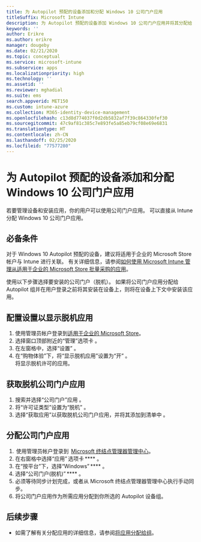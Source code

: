 ```yaml
---
title: 为 Autopilot 预配的设备添加和分配 Windows 10 公司门户应用
titleSuffix: Microsoft Intune
description: 为 Autopilot 预配的设备添加 Windows 10 公司门户应用并将其分配给 Intune。
keywords: ''
author: Erikre
ms.author: erikre
manager: dougeby
ms.date: 02/21/2020
ms.topic: conceptual
ms.service: microsoft-intune
ms.subservice: apps
ms.localizationpriority: high
ms.technology: ''
ms.assetid: ''
ms.reviewer: mghadial
ms.suite: ems
search.appverid: MET150
ms.custom: intune-azure
ms.collection: M365-identity-device-management
ms.openlocfilehash: c13d8d774037f0d2db5832af7f39c864330fef30
ms.sourcegitcommit: 47c9af81c385c7e893fe5a85eb79cf08e69e6831
ms.translationtype: HT
ms.contentlocale: zh-CN
ms.lasthandoff: 02/25/2020
ms.locfileid: "77577280"
---
```

# <a name="add-and-assign-the-windows-10-company-portal-app-for-autopilot-provisioned-devices"></a>为 Autopilot 预配的设备添加和分配 Windows 10 公司门户应用

若要管理设备和安装应用，你的用户可以使用公司门户应用。 可以直接从 Intune 分配 Windows 10 公司门户应用。 

## <a name="prerequisites"></a>必备条件

对于 Windows 10 Autopilot 预配的设备，建议将适用于企业的 Microsoft Store 帐户与 Intune 进行关联。 有关详细信息，请参阅[如何使用 Microsoft Intune 管理从适用于企业的 Microsoft Store 批量采购的应用](~/apps/windows-store-for-business.md)。

使用以下步骤选择要安装的公司门户（脱机）。 如果将公司门户应用分配给 Autopilot 组并在用户登录之前将其安装在设备上，则将在设备上下文中安装该应用。 

## <a name="configure-settings-to-show-offline-apps"></a>配置设置以显示脱机应用
1. 使用管理员帐户登录到[适用于企业的 Microsoft Store](https://www.microsoft.com/business-store)。
2. 选择窗口顶部附近的“管理”选项卡  。
3. 在左窗格中，选择“设置”  。
4. 在“购物体验”下，将“显示脱机应用”设置为“开”    。  
    将显示脱机许可的应用。

## <a name="get-the-offline-company-portal-app"></a>获取脱机公司门户应用
1. 搜索并选择“公司门户”应用  。
2. 将“许可证类型”设置为“脱机”   。
3. 选择“获取应用”以获取脱机公司门户应用，并将其添加到清单中  。

## <a name="assign-the-company-portal-app"></a>分配公司门户应用
1.  使用管理员帐户登录到  [Microsoft 终结点管理器管理中心](https://go.microsoft.com/fwlink/?linkid=2109431)。 
2. 在右窗格中选择“应用” 选项卡 **** 。 
3. 在“按平台”下，选择“Windows” ****  。 
4. 选择“公司门户(脱机)” **** 。   
5. 必须等待同步计划完成，或者从 Microsoft 终结点管理器管理中心执行手动同步。
6. 将公司门户应用作为所需应用分配到你所选的 Autopilot 设备组。

## <a name="next-steps"></a>后续步骤

- 如需了解有关分配应用的详细信息，请参阅[将应用分配给组](apps-deploy.md)。

